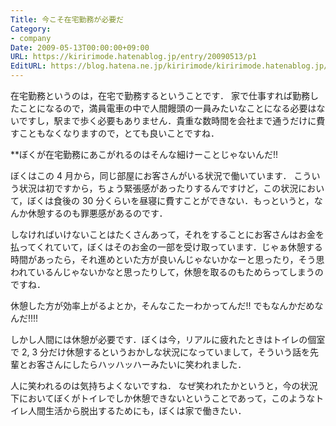 ```yaml
---
Title: 今こそ在宅勤務が必要だ
Category:
- company
Date: 2009-05-13T00:00:00+09:00
URL: https://kiririmode.hatenablog.jp/entry/20090513/p1
EditURL: https://blog.hatena.ne.jp/kiririmode/kiririmode.hatenablog.jp/atom/entry/8454420450078213092
---
```



在宅勤務というのは，在宅で勤務するということです．
家で仕事すれば勤務したことになるので，満員電車の中で人間饅頭の一員みたいなことになる必要はないですし，駅まで歩く必要もありません．貴重な数時間を会社まで通うだけに費すこともなくなりますので，とても良いことですね．

**ぼくが在宅勤務にあこがれるのはそんな細けーことじゃないんだ!!

ぼくはこの 4 月から，同じ部屋にお客さんがいる状況で働いています．
こういう状況は初ですから，ちょう緊張感があったりするんですけど，この状況において，ぼくは食後の 30 分くらいを昼寝に費すことができない．もっというと，なんか休憩するのも罪悪感があるのです．

しなければいけないことはたくさんあって，それをすることにお客さんはお金を払ってくれていて，ぼくはそのお金の一部を受け取っています．じゃぁ休憩する時間があったら，それ進めといた方が良いんじゃないかなーと思ったり，そう思われているんじゃないかなと思ったりして，休憩を取るのもためらってしまうのですね．

休憩した方が効率上がるよとか，そんなこたーわかってんだ!! でもなんかだめなんだ!!!!

しかし人間には休憩が必要です．ぼくは今，リアルに疲れたときはトイレの個室で 2, 3 分だけ休憩するというおかしな状況になっていまして，そういう話を先輩とお客さんにしたらハッハッハーみたいに笑われました．

人に笑われるのは気持ちよくないですね．
なぜ笑われたかというと，今の状況下においてぼくがトイレでしか休憩できないということであって，このようなトイレ人間生活から脱出するためにも，ぼくは家で働きたい．
